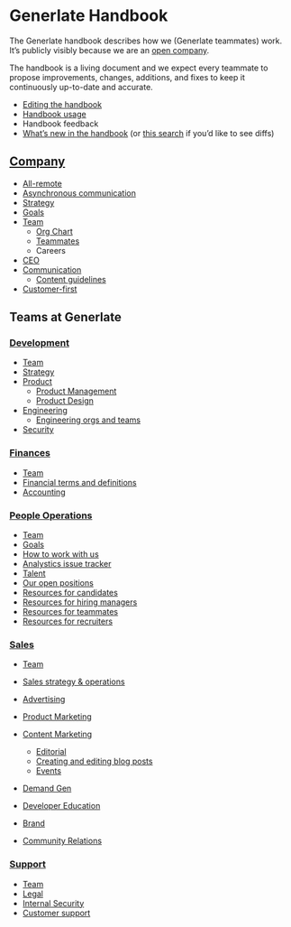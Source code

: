 # Generlate Handbook

The Generlate handbook describes how we (Generlate teammates) work. It’s publicly visibly because we are an [open company](company/index.md#open-company).

The handbook is a living document and we expect every teammate to propose improvements, changes, additions, and fixes to keep it continuously up-to-date and accurate.

- [Editing the handbook](editing/index.md)
- [Handbook usage](usage.md)
- Handbook feedback
- [What’s new in the handbook](https://github.com/Generlate/Generlate/issues) (or [this search](https://github.com/Generlate/Generlate/issues) if you’d like to see diffs)
  
## [Company](company/index.md)

- [All-remote](company/remote/index.md)
- [Asynchronous communication](company/asynchronous-communication.md)
- [Strategy](company/strategy/index.md)
- [Goals](company/goals/index.md)
- [Team](company/team/index.md)
  - [Org Chart](Org_Chart.md)
  - [Teammates](./company/team/index.md)
  - Careers
- [CEO](ceo/index.md)
- [Communication](communication/index.md)
  - [Content guidelines](communication/content_guidelines/index.md)
- [Customer-first](company/customer-first.md)

## Teams at Generlate

### [Development](Development/index.md)

- [Team]()
- [Strategy](Development/index.md#Strategy)
- [Product](Development/index.md#Product)
  - [Product Management](Development/index.md#Product_Management)
  - [Product Design](Development/index.md#Product_Design)
- [Engineering](Development/index.md#Engineering)
  - [Engineering orgs and teams](Development/index.md#Engineering_orgs_and_teams)
- [Security](Development/index.md#Security)
  
### [Finances](Finances/index.md)
  
- [Team]()  
- [Financial terms and definitions](Finances/index.md#Financial_terms_and_definitions)
- [Accounting](Finances/index.md#Accounting)  
  
### [People Operations](People_Operations/index.md) 
- [Team](People_Operations/index.md#Team)
- [Goals](People_Operations/index.md#Goals)
- [How to work with us](People_Operations/index.md#How_to_work_with_us)
- [Analystics issue tracker](People_Operations/index.md#Analytics_issue_tracker)
- [Talent](People_Operations/index.md#Talent)
- [Our open positions](People_Operations/index.md#Our_open_positions)
- [Resources for candidates](People_Operations/index.md#Resources_for_candidates)
- [Resources for hiring managers](People_Operations/index.md#Resources_for_hiring_managers)
- [Resources for teammates](People_Operations/index.md#Resources_for_teammates)
- [Resources for recruiters](People_Operations/index.md#Resources_for_recruiters)
  
### [Sales](Sales/index.md)
- [Team]()
- [Sales strategy & operations](Sales/index.md#Sales_strategy_&_operations)
	
- [Advertising](Sales/index.md#Advertising)		 

- [Product Marketing](Sales/index.md#Product_Marketing)
- [Content Marketing](Sales/index.md#Content_Marketing)
  - [Editorial](Sales/index.md#Editorial)
  - [Creating and editing blog posts](Sales/index.md#Creating_and_editing_blog_posts)
  - [Events](Sales/index.md#Events)
- [Demand Gen](Sales/index.md#Demand_Gen)
- [Developer Education](Sales/index.md#Developer_Education)
- [Brand](Sales/index.md#Brand)
- [Community Relations](Sales/index.md#Community_Relations)
  
### [Support](Support/index.md)
- [Team]()
- [Legal](Support/index.md#Legal)
- [Internal Security](Support/index.md#Internal_Security)
- [Customer support](Support/index.md#Customer_support)
